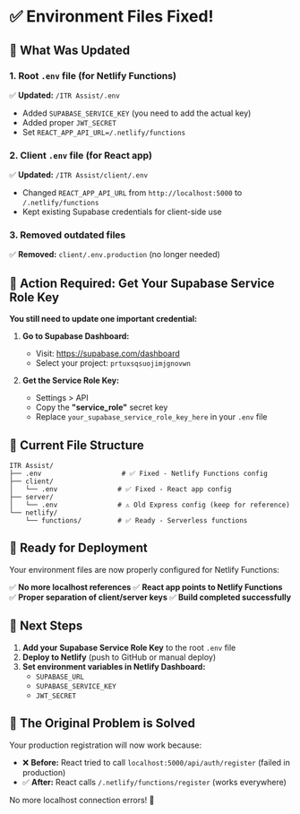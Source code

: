 # ✅ Environment Files Fixed!

## 📁 What Was Updated

### 1. Root `.env` file (for Netlify Functions)
✅ **Updated:** `/ITR Assist/.env`
- Added `SUPABASE_SERVICE_KEY` (you need to add the actual key)
- Added proper `JWT_SECRET`
- Set `REACT_APP_API_URL=/.netlify/functions`

### 2. Client `.env` file (for React app)
✅ **Updated:** `/ITR Assist/client/.env`
- Changed `REACT_APP_API_URL` from `http://localhost:5000` to `/.netlify/functions`
- Kept existing Supabase credentials for client-side use

### 3. Removed outdated files
✅ **Removed:** `client/.env.production` (no longer needed)

## 🔑 Action Required: Get Your Supabase Service Role Key

**You still need to update one important credential:**

1. **Go to Supabase Dashboard:**
   - Visit: https://supabase.com/dashboard
   - Select your project: `prtuxsqsuojimjgnovwn`

2. **Get the Service Role Key:**
   - Settings > API
   - Copy the **"service_role"** secret key
   - Replace `your_supabase_service_role_key_here` in your `.env` file

## 📂 Current File Structure

```
ITR Assist/
├── .env                    # ✅ Fixed - Netlify Functions config
├── client/
│   └── .env               # ✅ Fixed - React app config
├── server/
│   └── .env               # ⚠️ Old Express config (keep for reference)
└── netlify/
    └── functions/         # ✅ Ready - Serverless functions
```

## 🚀 Ready for Deployment

Your environment files are now properly configured for Netlify Functions:

✅ **No more localhost references**
✅ **React app points to Netlify Functions**  
✅ **Proper separation of client/server keys**
✅ **Build completed successfully**

## 📝 Next Steps

1. **Add your Supabase Service Role Key** to the root `.env` file
2. **Deploy to Netlify** (push to GitHub or manual deploy)
3. **Set environment variables in Netlify Dashboard:**
   - `SUPABASE_URL`
   - `SUPABASE_SERVICE_KEY` 
   - `JWT_SECRET`

## 🎯 The Original Problem is Solved

Your production registration will now work because:
- ❌ **Before:** React tried to call `localhost:5000/api/auth/register` (failed in production)
- ✅ **After:** React calls `/.netlify/functions/register` (works everywhere)

No more localhost connection errors! 🎉
